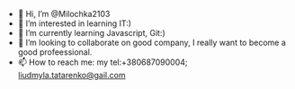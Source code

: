 - 👋 Hi, I’m @Milochka2103
- 👀 I’m interested in learning IT:)
- 🌱 I’m currently learning Javascript, Git:)
- 💞️ I’m looking to collaborate on good company, I really want to become a good profeessional.
- 📫 How to reach me: my tel:+380687090004; liudmyla.tatarenko@gail.com

<!---
Milochka2103/Milochka2103 is a ✨ special ✨ repository because its `README.md` (this file) appears on your GitHub profile.
You can click the Preview link to take a look at your changes.
--->
